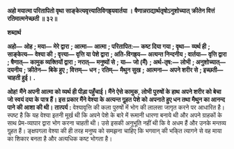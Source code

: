 **अहो मयात्मा परितापितो वृथा** **साङ्केत्यवृत्त्यातिविगह्र्यवार्तया ।** **षैणान्नराद्यार्थतृषोऽनुशोच्यात्** **क्रीतेन वित्तं रतिमात्मनेच्छती ॥ ३२॥** 

**शब्दार्थ** 

**अहो—** **ओह** **; मया—** **मेरे द्वारा** **; आत्मा—** **आत्मा** **; परितापित:—** **कष्ट दिया गया** **; वृथा—** **व्यर्थ ही** **; साङ्केत्य—** **वेश्या की** **; वृत्त्या—** **वृत्ति या पेशे द्वारा** **; अति-विगह्र्य—** **अत्यन्त निन्दनीय** **; वार्तया—** **वृत्ति द्वारा** **; षैणात्—** **कामुक व्यक्तियों द्वारा** **; नरात्—** **मनुष्यों से** **;** **या—** **जो (मैं)** **; अर्थ-तृष:—** **लोभी** **; अनुशोच्यात्—** **दयनीय** **; क्रीतेन—** **बिके हुए** **; वित्तम्—** **धन** **; रतिम्—** **मैथुन सुख** **;** **आत्मना—** **अपने शरीर से** **; इच्छती—** **चाहती हुई।** **.** 

**ओह! मैंने अपनी आत्मा को व्यर्थ ही पीड़ा पहुँचाई। मैंने ऐसे कामुक, लोभी पुरुषों के हाथ** **अपने शरीर को बेचा जो स्वयं दया के पात्र हैं। इस प्रकार मैंने वेश्या के अत्यन्त गॢहत पेशे को** **अपनाते हुए धन तथा मैथुन का आनन्द पाने की आशा की थी।** **तात्पर्य :** वेश्यावृत्ति की कला पुरुषों में भोग की लालसा जागृत करने पर आधारित है। स्पष्ट है कि यह वेश्या इतनी मूर्ख थी कि अपने पेशे के बारे में रूमानी धारणा बनाये थी और अपने ग्राहकों के साथ प्रेम-व्यापार द्वारा भोग करना चाहती थी। उसे इसकी अनुभूति नहीं थी कि वे अधम हैं और उनके मन्तव्य गॢहत हैं। ङ्क्षपगला वेश्या की ही तरह मनुष्य को समझना चाहिए कि भगवान् की भकि्त त्यागने से वह माया का शिकार बनता है और अत्यधिक कष्ट भोगता है।  